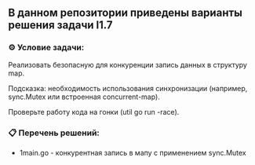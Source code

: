 ## В данном репозитории приведены варианты решения задачи l1.7  

### ⚙️ Условие задачи:  

Реализовать безопасную для конкуренции запись данных в структуру map.

Подсказка: необходимость использования синхронизации (например, sync.Mutex или встроенная concurrent-map).

Проверьте работу кода на гонки (util go run -race).

### 📋 Перечень решений:

- 1main.go - конкурентная запись в мапу с применением sync.Mutex  

